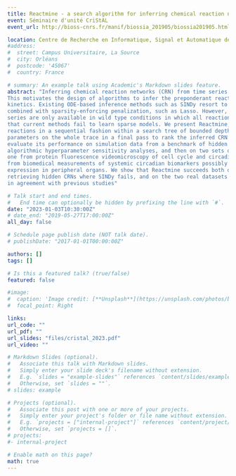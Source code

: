 ```yaml
---
title: Reactmine - a search algorithm for inferring chemical reaction networks from time series data
event: Séminaire d'unité CriStAL
event_url: http://bioss-cnrs.fr/manif/biossia_201905/biossia201905.html

location: Centre de Recherche en Informatique, Signal et Automatique de Lille, Lille, France
#address:
#  street: Campus Universitaire, La Source
#  city: Orléans
#  postcode: '45067'
#  country: France

# summary: An example talk using Academic's Markdown slides feature.
abstract: "Inferring chemical reaction networks (CRN) from time series data is a challenge encouraged by the growing availability of quantitative temporal data at the cellular level.
This motivates the design of algorithms to infer the preponderant reactions between the molecular species observed in a given biochemical process, and help to build CRN model structure and
kinetics. Existing ODE-based inference methods such as SINDy resort to least square regression
combined with sparsity-enforcing penalization, such as Lasso. However, when the input time
series are only available in wild type conditions in which all reactions are present, we observe
that current methods fail to learn sparse models. We present Reactmine, a CRN learning algorithm which enforces sparsity by inferring
reactions in a sequential fashion within a search tree of bounded depth, ranking the inferred reaction candidates according to the variance of their kinetics, and re-optimizing the CRN kinetic
parameters on the whole trace in a final pass to rank the inferred CRN candidates. We first
evaluate its performance on simulation data from a benchmark of hidden CRNs, together with
algorithmic hyperparameter sensitivity analyses, and then on two sets of real experimental data:
one from protein fluorescence videomicroscopy of cell cycle and circadian clock markers, and one
from biomedical measurements of systemic circadian biomarkers possibly acting on clock gene
expression in peripheral organs. We show that Reactmine succeeds both on simulation data by
retrieving hidden CRNs where SINDy fails, and on the two real datasets by inferring reactions
in agreement with previous studies"

# Talk start and end times.
#   End time can optionally be hidden by prefixing the line with `#`.
date: "2023-01-03T10:30:00Z"
# date_end: "2019-05-27T17:00:00Z"
all_day: false

# Schedule page publish date (NOT talk date).
# publishDate: "2017-01-01T00:00:00Z"

authors: []
tags: []

# Is this a featured talk? (true/false)
featured: false

#image:
#  caption: 'Image credit: [**Unsplash**](https://unsplash.com/photos/bzdhc5b3Bxs)'
#  focal_point: Right

links:
url_code: ""
url_pdf: ""
url_slides: "files/cristal_2023.pdf"
url_video: ""

# Markdown Slides (optional).
#   Associate this talk with Markdown slides.
#   Simply enter your slide deck's filename without extension.
#   E.g. `slides = "example-slides"` references `content/slides/example-slides.md`.
#   Otherwise, set `slides = ""`.
# slides: example

# Projects (optional).
#   Associate this post with one or more of your projects.
#   Simply enter your project's folder or file name without extension.
#   E.g. `projects = ["internal-project"]` references `content/project/deep-learning/index.md`.
#   Otherwise, set `projects = []`.
# projects:
#- internal-project

# Enable math on this page?
math: true
---
```

